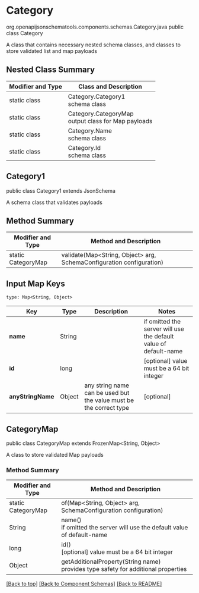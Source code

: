 # Category
org.openapijsonschematools.components.schemas.Category.java
public class Category

A class that contains necessary nested schema classes, and classes to store validated list and map payloads

## Nested Class Summary
| Modifier and Type | Class and Description |
| ----------------- | ---------------------- |
| static class | Category.Category1<br> schema class |
| static class | Category.CategoryMap<br> output class for Map payloads |
| static class | Category.Name<br> schema class |
| static class | Category.Id<br> schema class |

## Category1
public class Category1
extends JsonSchema

A schema class that validates payloads


## Method Summary
| Modifier and Type | Method and Description |
| ----------------- | ---------------------- |
| static CategoryMap | validate(Map<String, Object> arg, SchemaConfiguration configuration) |

## Input Map Keys
```
type: Map<String, Object>
```
Key | Type |  Description | Notes
------------ | ------------- | ------------- | -------------
**name** | String |  | if omitted the server will use the default value of default-name
**id** | long |  | [optional] value must be a 64 bit integer
**anyStringName** | Object | any string name can be used but the value must be the correct type | [optional]

## CategoryMap
public class CategoryMap
extends FrozenMap<String, Object>

A class to store validated Map payloads

### Method Summary
| Modifier and Type | Method and Description |
| ----------------- | ---------------------- |
| static CategoryMap | of(Map<String, Object> arg, SchemaConfiguration configuration) |
| String | name()<br> if omitted the server will use the default value of default-name |
| long | id()<br>[optional] value must be a 64 bit integer |
| Object | getAdditionalProperty(String name)<br>provides type safety for additional properties |

[[Back to top]](#top) [[Back to Component Schemas]](../../../README.md#Component-Schemas) [[Back to README]](../../../README.md)
